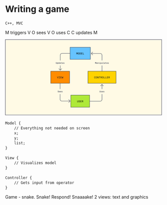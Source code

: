 # Writing a game

`C++, MVC`

M triggers V
O sees V
O uses C
C updates M

<img src="https://raw.githubusercontent.com/Codecademy/articles/0b631b51723fbb3cc652ef5f009082aa71916e63/images/mvc_process.svg">

```
Model {
    // Everything not needed on screen
    x;
    y;
    list;
}

View {
    // Visualizes model
}

Controller {
    // Gets input from operator
}
```

Game - snake. Snake! Respond! Snaaaake!
2 views: text and graphics
